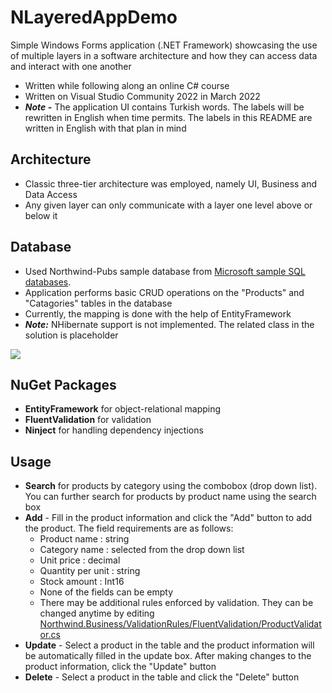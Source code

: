 # NLayeredAppDemo

Simple Windows Forms application (.NET Framework) showcasing the use of multiple layers in a software architecture and how they can access data and interact with one another
+ Written while following along an online C# course
+ Written on Visual Studio Community 2022 in March 2022
+ ***Note -*** The application UI contains Turkish words. The labels will be rewritten in English when time permits. The labels in this README are written in English with that plan in mind





## Architecture

+ Classic three-tier architecture was employed, namely UI, Business and Data Access
+ Any given layer can only communicate with a layer one level above or below it



## Database

+ Used Northwind-Pubs sample database from [Microsoft sample SQL databases](https://github.com/microsoft/sql-server-samples/tree/master/samples/databases).
+ Application performs basic CRUD operations on the "Products" and "Catagories" tables in the database
+ Currently, the mapping is done with the help of EntityFramework
+ ***Note:*** NHibernate support is not implemented. The related class in the solution is placeholder

![](https://i.imgur.com/oQC11bV.png)



## NuGet Packages

+ __EntityFramework__ for object-relational mapping
+ __FluentValidation__ for validation
+ __Ninject__ for handling dependency injections



## Usage

+ **Search** for products by category using the combobox (drop down list). You can further search for products by product name using the search box
+ **Add** - Fill in the product information and click the "Add" button to add the product. The field requirements are as follows:
    - Product name : string
    - Category name : selected from the drop down list
    - Unit price : decimal
    - Quantity per unit : string
    - Stock amount : Int16
    - None of the fields can be empty
    - There may be additional rules enforced by validation. They can be changed anytime by editing [Northwind.Business/ValidationRules/FluentValidation/ProductValidator.cs](Northwind.Business/ValidationRules/FluentValidation/ProductValidator.cs)
+ **Update** - Select a product in the table and the product information will be automatically filled in the update box. After making changes to the product information, click the "Update" button
+ **Delete** - Select a product in the table and click the "Delete" button